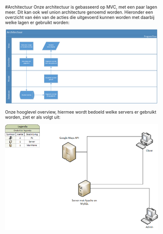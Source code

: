#Architectuur
Onze architectuur is gebasseerd op MVC, met een paar lagen meer. Dit kan ook wel union architecture genoemd worden. Hieronder een overzicht van één van de acties die uitgevoerd kunnen worden met daarbij welke lagen er gebruikt worden:

![ProgramFlow](ProgramFlow.png)

Onze hooglevel overview, hiermee wordt bedoeld welke servers er gebruikt worden, ziet er als volgt uit:

![HoogLevelOverview](HoogLevelOverview.png)
